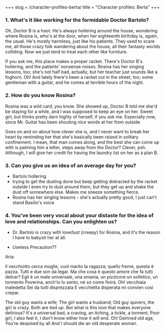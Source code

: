 +++
slug = /character-profiles-berta/
title = "Character profiles: Berta"
+++

### 1. What's it like working for the formidable Doctor Bartolo?

Oh, Doctor B is a hoot. He's always hollering around the house, wondering where Rosina is, who's at the door, when her eighteenth birthday is, *again*, the usual. He's mostly harmless, just like his patients. They used to scare me, all those crazy folk wandering about the house, all their fantasty worlds colliding. Now we just tend to treat each other like furniture. 

If you ask me, this place makes a proper racket. There's Doctor B's hollering, and the patients' nonsense noises. Rosina has her singing lessons, too; she's not half bad, actually, but her teacher just sounds like a foghorn. Oh! And lately there's been a racket out in the street, too; some gentleman with a guitar, and he comes at terrible hours of the night. 

### 2. How do you know Rosina?

Rosina was a wild card, you know. She showed up, Doctor B told me she'd be staying for a while, and I was supposed to keep an eye on her. Sweet girl, but thinks pretty darn highly of herself, if you ask me. Especially now, since Mr. Guitar has been shouting nice words at her from outside

Goes on and on about how clever she is, and I never want to break her heart by reminding her that she's basically been raised in solitary confinement. I mean, that man comes along, and the best she can come up with is palming him a letter, steps away from the Doctor? Clever, psh. Although, I will give her credit for having the laundry list on her as a plan B.

### 3. Can you give us an idea of an average day for you?

- Bartolo hollering
- trying to get the dusting done but keep getting distracted by the racket outside
I even try to dust around them, but they get up and shake the dust off somewhere else. Makes me sneeze something fierce.
- Rosina has her singing lessons - she's actually pretty good, I just can't stand Basilio's voice

### 4. You've been very vocal about your distaste for the idea of love and relationships. Can you enlighten us?

- Dr. Bartolo is crazy with love/lust (creepy) for Rosina, and it's the reason I have to babysit her at all. 

- Useless Precaution??


Aria:

Il vecchiotto cerca moglie,
vuol marito la ragazza;
quello freme, questa è pazza.
Tutti e due son da legar.
Ma che cosa è questo amore
che fa tutti delirar?
Egli è un male universale,
una smania, un pizzicore
un solletico, un tormento
Poverina, anch'io lo sento,
nè so come finirà.
Oh! vecchiaia maledetta
Sei da tutti disprezzata
E vecchietta disperata
mi convien così crepar.

The old guy wants a wife;
The girl wants a husband;
Old guy quivers, the girl is crazy.
Both are tied up.
But what is this love
that makes everyone delirious?
It's a universal bad,
a craving, an itching,
a tickle, a torment,
Poor girl, I also feel it,
I don't know either how it will end.
Oh! Damned old age,
You're despised by all
And I should die an old
desperate woman.


